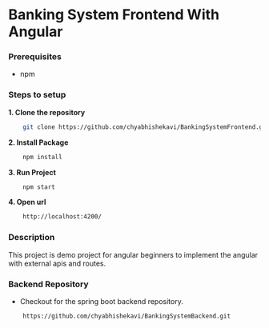 # Banking System Frontend With Angular

### Prerequisites
- npm

### Steps to setup
**1. Clone the repository**
```bash
    git clone https://github.com/chyabhishekavi/BankingSystemFrontend.git
``` 

**2. Install Package**
```bash 
    npm install
```

**3. Run Project**
```bash
    npm start
```

**4. Open url**
```bash
    http://localhost:4200/
```

### Description

This project is demo project for angular beginners to implement the angular with external apis and routes. 

### Backend Repository

- Checkout for the spring boot backend repository.
```link
    https://github.com/chyabhishekavi/BankingSystemBackend.git
```
